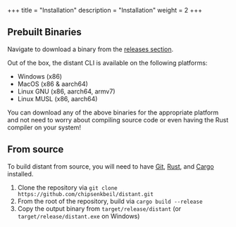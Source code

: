 +++
title = "Installation"
description = "Installation"
weight = 2
+++

## Prebuilt Binaries

Navigate to download a binary from the [releases
section](https://github.com/chipsenkbeil/distant/releases).

Out of the box, the distant CLI is available on the following platforms:

- Windows (x86)
- MacOS (x86 & aarch64)
- Linux GNU (x86, aarch64, armv7)
- Linux MUSL (x86, aarch64)

You can download any of the above binaries for the appropriate platform and not
need to worry about compiling source code or even having the Rust compiler on
your system!

## From source

To build distant from source, you will need to have
[Git](https://git-scm.com/), [Rust](https://www.rust-lang.org/), and
[Cargo](https://github.com/rust-lang/cargo) installed.

1. Clone the repository via `git clone https://github.com/chipsenkbeil/distant.git`
2. From the root of the repository, build via `cargo build --release`
3. Copy the output binary from `target/release/distant` (or
   `target/release/distant.exe` on Windows)
